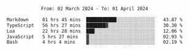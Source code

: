<div align="center">
<p style="text-align: center;">
<!--START_SECTION:waka-->

```txt
From: 02 March 2024 - To: 01 April 2024

Markdown     81 hrs 45 mins  ███████████░░░░░░░░░░░░░░   43.87 %
TypeScript   56 hrs 27 mins  ███████▓░░░░░░░░░░░░░░░░░   30.30 %
Lua          22 hrs 28 mins  ███░░░░░░░░░░░░░░░░░░░░░░   12.06 %
JavaScript   5 hrs 27 mins   ▓░░░░░░░░░░░░░░░░░░░░░░░░   02.93 %
Bash         4 hrs 4 mins    ▓░░░░░░░░░░░░░░░░░░░░░░░░   02.19 %
```

<!--END_SECTION:waka-->
</p>
</div>
